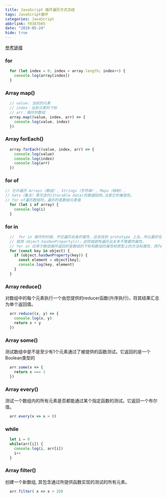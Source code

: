 ```yaml
---
title: JavaScript 循环遍历方式总结
tags: JavaScript循环
categories: JavaScript
abbrlink: f0387b05
date: "2019-05-24"
hide: true
---
```

[参考链接](https://juejin.im/post/5bdfa6a6e51d4520fe63fdd5)

### for
```javascript
  for (let index = 0; index < array.length; index++) {
    console.log(array[index])
  }
```
### Array map()
```javascript
  // value: 当前的元素
  // index：当前元素的下标
  // arr：循环的数组
  array.map((value, index, arr) => {
    console.log(value, index)
  })
```

### Array forEach()
```javascript
  array.forEach((value, index, arr) => {
    console.log(value)
    console.log(index)
    console.log(arr)
  })
```

### for of
```javascript
// 允许遍历 Arrays（数组）, Strings（字符串）, Maps（映射）,
// Sets（集合）等可迭代(Iterable data)的数据结构,注意它的兼容性。
// for of遍历数组时，遍历的是数组元素值
  for (let i of array) {
    console.log(i)
  }
```

### for in
```javascript
  //  for in 循环的时候，不仅遍历自身的属性，还会找到 prototype 上去，所以最好在循环体内加一个判断，
  // 就用 object.hasOwnProperty(i)，这样就避免遍历出太多不需要的属性。
  // for in 应用于数组循环返回的是数组的下标和数组的属性和原型上的方法和属性，而for in应用于对象循环返回的是对象的属性名和原型中的方法和属性
  for (const key in object) {
    if (object.hasOwnProperty(key)) {
      const element = object[key];
      console.log(key, element)
    }
  }
```

### Array reduce()
对数组中的每个元素执行一个由您提供的reducer函数(升序执行)，将其结果汇总为单个返回值。
```javascript
  arr.reduce((x, y) => {
    console.log(x, y)
    return x + y
  })
```

### Array some()
测试数组中是不是至少有1个元素通过了被提供的函数测试。它返回的是一个Boolean类型的
```javascript
  arr.some(x => {
    return x === 1
  })
```

### Array every()
测试一个数组内的所有元素是否都能通过某个指定函数的测试。它返回一个布尔值。
```javascript
  arr.every(x => x > 0)
```

### while
```javascript
  let i = 0
  while(arr[i]) {
    console.log(i, arr[i])
    i++
  }
```

### Array filter()
创建一个新数组, 其包含通过所提供函数实现的测试的所有元素。 
```javascript
  arr.filter( x => x > 20)
```
